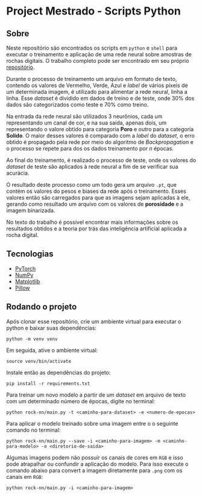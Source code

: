 # Project Mestrado - Scripts Python

## Sobre 

Neste repositório são encontrados os scripts em `python` e `shell` para executar o treinamento e aplicação de uma rede neural sobre amostras de rochas digitais. O trabalho completo pode ser encontrado em seu próprio [repositório](https://github.com/hereisjohnny2/TeseMestrado).

Durante o processo de treinamento um arquivo em formato de texto, contendo os valores de Vermelho, Verde, Azul e *label* de vários pixeis de um determinada imagem, é utilizado para alimentar a rede neural, linha a linha. Esse *dataset* é dividido em dados de treino e de teste, onde 30% dos dados são categorizados como teste e 70% como treino.

Na entrada da rede neural são utilizados 3 neurônios, cada um representando um canal de cor, e na sua saída, apenas dois, um representando o valore obtido para categoria **Poro** e outro para a categoria **Solido**. O maior desses valores é comparado com a *label* do *dataset*, o erro obtido é propagado pela rede por meio do algoritmo de *Backpropagation* e o processo se repete para dos os dados treinamento por *n* épocas. 

Ao final do treinamento, é realizado o processo de teste, onde os valores do *dataset* de teste são aplicados à rede neural a fim de se verificar sua acurácia.

O resultado deste processo como um todo gera um arquivo `.pt`, que contém os valores do pesos e biases da rede após o treinamento. Esses valores então são carregados para que as imagens sejam aplicadas à ele, gerando como resultado um arquivo com os valores de **porosidade** e a imagem binarizada.

No texto do trabalho é possível encontrar mais informações sobre os resultados obtidos e a teoria por trás das inteligência artificial aplicada a rocha digital.

## Tecnologias

- [PyTorch](https://pytorch.org/)
- [NumPy](https://numpy.org/)
- [Matplotlib](https://matplotlib.org/)
- [Pillow](https://pillow.readthedocs.io/en/stable/)

## Rodando o projeto

Após clonar esse repositório, crie um ambiente virtual para executar o python e baixar suas dependências:

```shell
python -m venv venv
```

Em seguida, ative o ambiente virtual:

```shell
source venv/bin/activate 
```

Instale então as dependências do projeto:

```shell
pip install -r requirements.txt
```

Para treinar um novo modelo a partir de um *dataset* em arquivo de texto com um determinado número de épocas, digite no terminal:

```shell
python rock-nn/main.py -t <caminho-para-dataset> -e <numero-de-epocas>
```

Para aplicar o modelo treinado sobre uma imagem entre o o seguinte comando no terminal:

```shell
python rock-nn/main.py --save -i <caminho-para-imagem> -m <caminho-para-modelo> -o <diretorio-de-saida>
```

Algumas imagens podem não possuir os canais de cores em `RGB` e isso pode atrapalhar ou confundir a aplicação do modelo. Para isso execute o comando abaixo para convert a imagem diretamente para `.png` com os canais em `RGB`:

```shell
python rock-nn/main.py -i <caminho-para-imagem>
```
